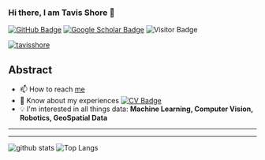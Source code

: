 ### Hi there, I am Tavis Shore 👋 


[![GitHub Badge](https://img.shields.io/github/followers/yunusserhat?style=social)](https://github.com/tavisshore?tab=followers)
[![Google Scholar Badge](https://img.shields.io/badge/Google-Scholar-lightgrey)](https://scholar.google.com.tr/citations?user=2FSN2voAAAAJ&hl=en)
![Visitor Badge](https://visitor-badge.laobi.icu/badge?page_id=tavisshore.tavisshore)


<p align="left"> <a href="https://twitter.com/tavisshore" target="blank"><img src="https://img.shields.io/twitter/follow/tavisshore?logo=twitter&style=for-the-badge" alt="tavisshore" /></a> </p>


## Abstract


- 📫 How to reach [me](https://www.tavisshore.co.uk)
- 📄 Know about my experiences [![CV Badge](https://img.shields.io/badge/My-CV-critical)](https://www.tavisshore.co.uk/assets/tavisshore_cv.pdf)
- :bulb: I'm interested in all things data: **Machine Learning, Computer Vision, Robotics, GeoSpatial Data**



---


---

![github stats](https://github-readme-stats.vercel.app/api?username=tavisshore&show_icons=true)
![Top Langs](https://github-readme-stats.vercel.app/api/top-langs/?username=tavisshore&langs_count=3&hide=javascript,go,html,css,tex,scss,shell)

<!-- ![Top Langs](https://github-readme-stats.vercel.app/api/top-langs/?username=yunusserhat&hide_langs_below=10) -->

